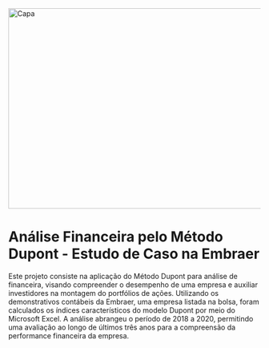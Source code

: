 <img align="center" alt="Capa" height="400" width="1100" src="https://plataformafasttrade.com.br/wp-content/uploads/2019/09/como-estudar-para-bolsa-de-valores.png">

# Análise Financeira pelo Método Dupont - Estudo de Caso na Embraer

Este projeto consiste na aplicação do Método Dupont para análise de financeira, visando compreender o desempenho de uma empresa e auxiliar investidores na montagem do portfólios de ações. Utilizando os demonstrativos contábeis da Embraer, uma empresa listada na bolsa, foram calculados os índices característicos do modelo Dupont por meio do Microsoft Excel. A análise abrangeu o período de 2018 a 2020, permitindo uma avaliação ao longo de últimos três anos para a compreensão da performance financeira da empresa.
